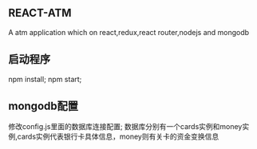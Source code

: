 ## REACT-ATM
A atm application which on react,redux,react router,nodejs and mongodb

## 启动程序
npm install;
npm start;

## mongodb配置
修改config.js里面的数据库连接配置;
数据库分别有一个cards实例和money实例,cards实例代表银行卡具体信息，money则有关卡的资金变换信息

